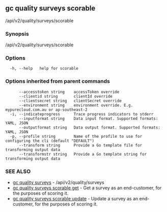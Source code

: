 ## gc quality surveys scorable

/api/v2/quality/surveys/scorable

### Synopsis

/api/v2/quality/surveys/scorable

### Options

```
  -h, --help   help for scorable
```

### Options inherited from parent commands

```
      --accesstoken string    accessToken override
      --clientid string       clientId override
      --clientsecret string   clientSecret override
      --environment string    environment override. E.g. mypurecloud.com.au or ap-southeast-2
  -i, --indicateprogress      Trace progress indicators to stderr
      --inputformat string    Data input format. Supported formats: YAML, JSON
      --outputformat string   Data output format. Supported formats: YAML, JSON
  -p, --profile string        Name of the profile to use for configuring the cli (default "DEFAULT")
      --transform string      Provide a Go template file for transforming output data
      --transformstr string   Provide a Go template string for transforming output data
```

### SEE ALSO

* [gc quality surveys](gc_quality_surveys.html)	 - /api/v2/quality/surveys
* [gc quality surveys scorable get](gc_quality_surveys_scorable_get.html)	 - Get a survey as an end-customer, for the purposes of scoring it.
* [gc quality surveys scorable update](gc_quality_surveys_scorable_update.html)	 - Update a survey as an end-customer, for the purposes of scoring it.


